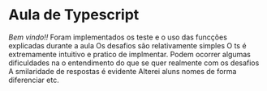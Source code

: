 # Aula de Typescript 
  
*Bem vindo!!*
Foram implementados os teste e o uso das funcções explicadas durante a aula
Os desafios são relativamente simples
O ts é extremamente intuitivo e pratico de implmentar. 
Podem ocorrer algumas dificuldades na o entendimento do que se quer realmente com os desafios
A smilaridade de respostas é evidente 
Alterei aluns nomes de forma diferenciar etc. 

